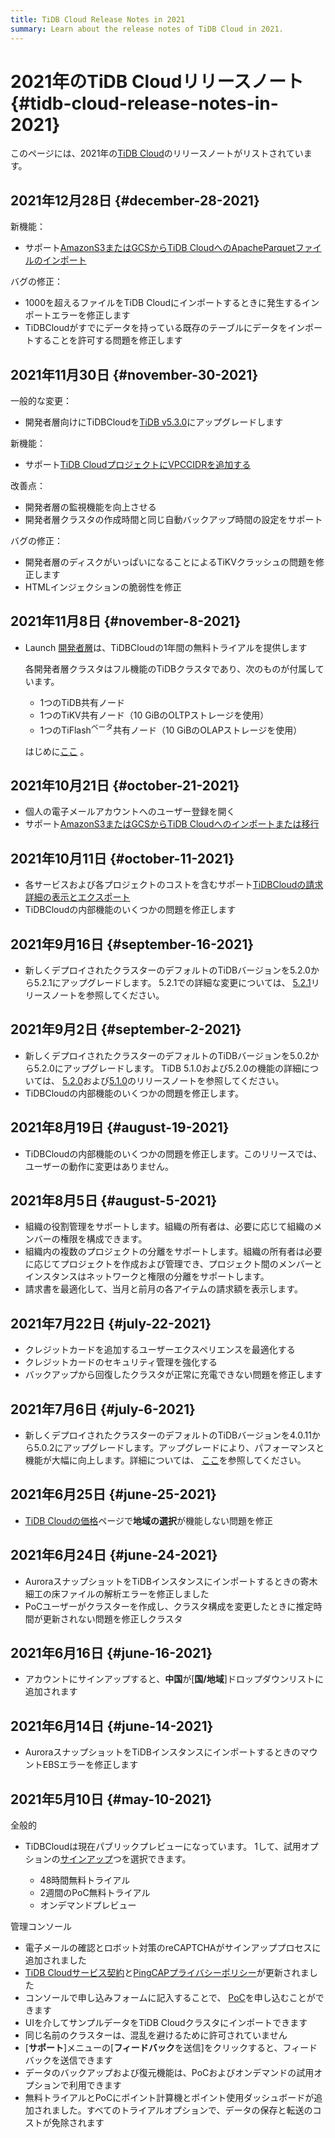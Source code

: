 ```yaml
---
title: TiDB Cloud Release Notes in 2021
summary: Learn about the release notes of TiDB Cloud in 2021.
---
```


# 2021年のTiDB Cloudリリースノート {#tidb-cloud-release-notes-in-2021}

このページには、2021年の[TiDB Cloud](https://en.pingcap.com/tidb-cloud/)のリリースノートがリストされています。

## 2021年12月28日 {#december-28-2021}

新機能：

-   サポート[AmazonS3またはGCSからTiDB CloudへのApacheParquetファイルのインポート](/tidb-cloud/import-parquet-files.md)

バグの修正：

-   1000を超えるファイルをTiDB Cloudにインポートするときに発生するインポートエラーを修正します
-   TiDBCloudがすでにデータを持っている既存のテーブルにデータをインポートすることを許可する問題を修正します

## 2021年11月30日 {#november-30-2021}

一般的な変更：

-   開発者層向けにTiDBCloudを[TiDB v5.3.0](https://docs.pingcap.com/tidb/stable/release-5.3.0)にアップグレードします

新機能：

-   サポート[TiDB CloudプロジェクトにVPCCIDRを追加する](/tidb-cloud/set-up-vpc-peering-connections.md)

改善点：

-   開発者層の監視機能を向上させる
-   開発者層クラスタの作成時間と同じ自動バックアップ時間の設定をサポート

バグの修正：

-   開発者層のディスクがいっぱいになることによるTiKVクラッシュの問題を修正します
-   HTMLインジェクションの脆弱性を修正

## 2021年11月8日 {#november-8-2021}

-   Launch [開発者層](/tidb-cloud/select-cluster-tier.md#developer-tier)は、TiDBCloudの1年間の無料トライアルを提供します

    各開発者層クラスタはフル機能のTiDBクラスタであり、次のものが付属しています。

    -   1つのTiDB共有ノード
    -   1つのTiKV共有ノード（10 GiBのOLTPストレージを使用）
    -   1つのTiFlash<sup>ベータ</sup>共有ノード（10 GiBのOLAPストレージを使用）

    はじめに[ここ](/tidb-cloud/tidb-cloud-quickstart.md) 。

## 2021年10月21日 {#october-21-2021}

-   個人の電子メールアカウントへのユーザー登録を開く
-   サポート[AmazonS3またはGCSからTiDB Cloudへのインポートまたは移行](/tidb-cloud/migrate-from-amazon-s3-or-gcs.md)

## 2021年10月11日 {#october-11-2021}

-   各サービスおよび各プロジェクトのコストを含むサポート[TiDBCloudの請求詳細の表示とエクスポート](/tidb-cloud/tidb-cloud-billing.md#billing-details)
-   TiDBCloudの内部機能のいくつかの問題を修正します

## 2021年9月16日 {#september-16-2021}

-   新しくデプロイされたクラスターのデフォルトのTiDBバージョンを5.2.0から5.2.1にアップグレードします。 5.2.1での詳細な変更については、 [5.2.1](https://docs.pingcap.com/tidb/stable/release-5.2.1)リリースノートを参照してください。

## 2021年9月2日 {#september-2-2021}

-   新しくデプロイされたクラスターのデフォルトのTiDBバージョンを5.0.2から5.2.0にアップグレードします。 TiDB 5.1.0および5.2.0の機能の詳細については、 [5.2.0](https://docs.pingcap.com/tidb/stable/release-5.2.0)および[5.1.0](https://docs.pingcap.com/tidb/stable/release-5.1.0)のリリースノートを参照してください。
-   TiDBCloudの内部機能のいくつかの問題を修正します。

## 2021年8月19日 {#august-19-2021}

-   TiDBCloudの内部機能のいくつかの問題を修正します。このリリースでは、ユーザーの動作に変更はありません。

## 2021年8月5日 {#august-5-2021}

-   組織の役割管理をサポートします。組織の所有者は、必要に応じて組織のメンバーの権限を構成できます。
-   組織内の複数のプロジェクトの分離をサポートします。組織の所有者は必要に応じてプロジェクトを作成および管理でき、プロジェクト間のメンバーとインスタンスはネットワークと権限の分離をサポートします。
-   請求書を最適化して、当月と前月の各アイテムの請求額を表示します。

## 2021年7月22日 {#july-22-2021}

-   クレジットカードを追加するユーザーエクスペリエンスを最適化する
-   クレジットカードのセキュリティ管理を強化する
-   バックアップから回復したクラスタが正常に充電できない問題を修正します

## 2021年7月6日 {#july-6-2021}

-   新しくデプロイされたクラスターのデフォルトのTiDBバージョンを4.0.11から5.0.2にアップグレードします。アップグレードにより、パフォーマンスと機能が大幅に向上します。詳細については、 [ここ](https://docs.pingcap.com/tidb/stable/release-5.0.0)を参照してください。

## 2021年6月25日 {#june-25-2021}

-   [TiDB Cloudの価格](https://en.pingcap.com/products/tidbcloud/pricing/)ページで**地域の選択**が機能しない問題を修正

## 2021年6月24日 {#june-24-2021}

-   AuroraスナップショットをTiDBインスタンスにインポートするときの寄木細工の床ファイルの解析エラーを修正しました
-   PoCユーザーがクラスターを作成し、クラスタ構成を変更したときに推定時間が更新されない問題を修正しクラスタ

## 2021年6月16日 {#june-16-2021}

-   アカウントにサインアップすると、**中国**が[<strong>国/地域</strong>]ドロップダウンリストに追加されます

## 2021年6月14日 {#june-14-2021}

-   AuroraスナップショットをTiDBインスタンスにインポートするときのマウントEBSエラーを修正します

## 2021年5月10日 {#may-10-2021}

全般的

-   TiDBCloudは現在パブリックプレビューになっています。 1して、試用オプションの[サインアップ](https://tidbcloud.com/signup)つを選択できます。

    -   48時間無料トライアル
    -   2週間のPoC無料トライアル
    -   オンデマンドプレビュー

管理コンソール

-   電子メールの確認とロボット対策のreCAPTCHAがサインアッププロセスに追加されました
-   [TiDB Cloudサービス契約](https://pingcap.com/legal/tidb-cloud-services-agreement)と[PingCAPプライバシーポリシー](https://pingcap.com/legal/privacy-policy/)が更新されました
-   コンソールで申し込みフォームに記入することで、 [PoC](/tidb-cloud/tidb-cloud-poc.md)を申し込むことができます
-   UIを介してサンプルデータをTiDB Cloudクラスタにインポートできます
-   同じ名前のクラスターは、混乱を避けるために許可されていません
-   [**サポート**]メニューの[<strong>フィードバック</strong>を送信]をクリックすると、フィードバックを送信できます
-   データのバックアップおよび復元機能は、PoCおよびオンデマンドの試用オプションで利用できます
-   無料トライアルとPoCにポイント計算機とポイント使用ダッシュボードが追加されました。すべてのトライアルオプションで、データの保存と転送のコストが免除されます
